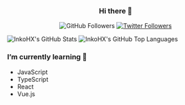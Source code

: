 <div align="center">

### Hi there 👋

![GitHub Followers](https://img.shields.io/github/followers/InkoHX?style=social)
[![Twitter Followers](https://img.shields.io/twitter/follow/InkoHX?label=Followers&style=social)](https://twitter.com/InkoHX)

</div>

![InkoHX's GitHub Stats](https://github-readme-stats.vercel.app/api?username=InkoHX&hide_title=true&line_height=45)
![InkoHX's GitHub Top Languages](https://github-readme-stats.vercel.app/api/top-langs?username=InkoHX)


### I’m currently learning 🌱

- JavaScript
- TypeScript
- React
- Vue.js

<!--
**InkoHX/InkoHX** is a ✨ _special_ ✨ repository because its `README.md` (this file) appears on your GitHub profile.

Here are some ideas to get you started:

- 🔭 I’m currently working on ...
- 🌱 I’m currently learning ...
- 👯 I’m looking to collaborate on ...
- 🤔 I’m looking for help with ...
- 💬 Ask me about ...
- 📫 How to reach me: ...
- 😄 Pronouns: ...
- ⚡ Fun fact: ...
-->
